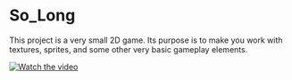 # So_Long
This project is a very small 2D game. Its purpose is to make you work with textures, sprites, and some other very basic gameplay elements.

[![Watch the video](https://raw.github.com/GabLeRoux/WebMole/master/ressources/WebMole_Youtube_Video.png)](https://youtu.be/PzCsnwxjSbg)
